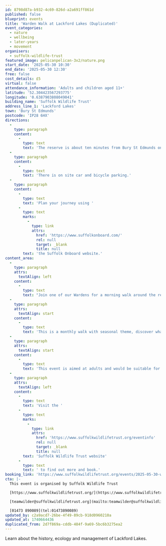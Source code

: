 ```yaml
---
id: 8798d87a-b932-4c69-826d-a2a691ff861d
published: false
blueprint: events
title: 'Warden Walk at Lackford Lakes (Duplicated)'
event_categories:
  - nature
  - wellbeing
  - later-years
  - movement
organisers:
  - suffolk-wildlife-trust
featured_image: pelicanpelican-3x2/nature.png
start_date: '2025-05-30 10:30'
end_date: '2025-05-30 12:30'
free: false
cost_details: £5
virtual: false
attendance_information: 'Adults and children aged 11+'
latitude: '52.304423567293775'
longitude: '0.6387903808049041'
building_name: 'Suffolk Wildlife Trust'
address_line_1: 'Lackford Lakes'
town: 'Bury St Edmunds'
postcode: 'IP28 6HX'
directions:
  -
    type: paragraph
    content:
      -
        type: text
        text: 'The reserve is about ten minutes from Bury St Edmunds on the A1101, Bury to Mildenhall Road.'
  -
    type: paragraph
    content:
      -
        type: text
        text: 'There is on site car and bicycle parking.'
  -
    type: paragraph
    content:
      -
        type: text
        text: 'Plan your journey using '
      -
        type: text
        marks:
          -
            type: link
            attrs:
              href: 'https://www.suffolkonboard.com/'
              rel: null
              target: _blank
              title: null
        text: 'the Suffolk Onboard website.'
content_area:
  -
    type: paragraph
    attrs:
      textAlign: left
    content:
      -
        type: text
        text: "Join one of our Wardens for a morning walk around the reserve. Learn about the history and ecology of the Reserve, and how our team manages it for the benefit of its wildlife and people.\_"
  -
    type: paragraph
    attrs:
      textAlign: start
    content:
      -
        type: text
        text: 'This is a monthly walk with seasonal theme, discover what makes Lackford special and how management practices change through the year. For more Warden Walks, please visit our events page.'
  -
    type: paragraph
    attrs:
      textAlign: start
    content:
      -
        type: text
        text: 'This event is aimed at adults and would be suitable for children 11+. Children need their own ticket and must be accompanied by an adult. Babies in arms/pushchairs are welcome to accompany for free.'
  -
    type: paragraph
    attrs:
      textAlign: left
    content:
      -
        type: text
        text: 'Visit the '
      -
        type: text
        marks:
          -
            type: link
            attrs:
              href: 'https://www.suffolkwildlifetrust.org/eventinfo'
              rel: null
              target: _blank
              title: null
        text: 'Suffolk Wildlife Trust website'
      -
        type: text
        text: ' to find out more and book.'
booking_link: 'https://www.suffolkwildlifetrust.org/events/2025-05-30-warden-walk-lackford-lakes'
cta: |-
  This event is organised by Suffolk Wildlife Trust

  [https://www.suffolkwildlifetrust.org/](https://www.suffolkwildlifetrust.org/)

  [teamwilder@suffolkwildlifetrust.org](mailto:teamwilder@suffolkwildlifetrust.org)

  [01473 890089](tel:01473890089)
updated_by: c2a9acd7-26be-4f49-89cb-918d0960210a
updated_at: 1740664436
duplicated_from: 2d7f869a-cddb-484f-9a69-5bc6b3275ea2
---
```

Learn about the history, ecology and management of Lackford Lakes.
